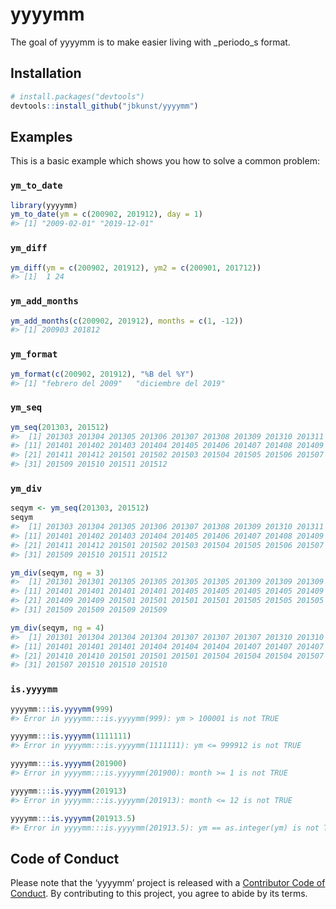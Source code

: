 
<!-- README.md is generated from README.Rmd. Please edit that file -->

# yyyymm

<!-- badges: start -->

<!-- badges: end -->

The goal of yyyymm is to make easier living with \_periodo\_s format.

## Installation

``` r
# install.packages("devtools")
devtools::install_github("jbkunst/yyyymm")
```

## Examples

This is a basic example which shows you how to solve a common problem:

### `ym_to_date`

``` r
library(yyyymm)
ym_to_date(ym = c(200902, 201912), day = 1)
#> [1] "2009-02-01" "2019-12-01"
```

### `ym_diff`

``` r
ym_diff(ym = c(200902, 201912), ym2 = c(200901, 201712))
#> [1]  1 24
```

### `ym_add_months`

``` r
ym_add_months(c(200902, 201912), months = c(1, -12))
#> [1] 200903 201812
```

### `ym_format`

``` r
ym_format(c(200902, 201912), "%B del %Y")
#> [1] "febrero del 2009"   "diciembre del 2019"
```

### `ym_seq`

``` r
ym_seq(201303, 201512)
#>  [1] 201303 201304 201305 201306 201307 201308 201309 201310 201311 201312
#> [11] 201401 201402 201403 201404 201405 201406 201407 201408 201409 201410
#> [21] 201411 201412 201501 201502 201503 201504 201505 201506 201507 201508
#> [31] 201509 201510 201511 201512
```

### `ym_div`

``` r
seqym <- ym_seq(201303, 201512)
seqym
#>  [1] 201303 201304 201305 201306 201307 201308 201309 201310 201311 201312
#> [11] 201401 201402 201403 201404 201405 201406 201407 201408 201409 201410
#> [21] 201411 201412 201501 201502 201503 201504 201505 201506 201507 201508
#> [31] 201509 201510 201511 201512

ym_div(seqym, ng = 3)
#>  [1] 201301 201301 201305 201305 201305 201305 201309 201309 201309 201309
#> [11] 201401 201401 201401 201401 201405 201405 201405 201405 201409 201409
#> [21] 201409 201409 201501 201501 201501 201501 201505 201505 201505 201505
#> [31] 201509 201509 201509 201509

ym_div(seqym, ng = 4)
#>  [1] 201301 201304 201304 201304 201307 201307 201307 201310 201310 201310
#> [11] 201401 201401 201401 201404 201404 201404 201407 201407 201407 201410
#> [21] 201410 201410 201501 201501 201501 201504 201504 201504 201507 201507
#> [31] 201507 201510 201510 201510
```

### `is.yyyymm`

``` r
yyyymm:::is.yyyymm(999)
#> Error in yyyymm:::is.yyyymm(999): ym > 100001 is not TRUE

yyyymm:::is.yyyymm(1111111)
#> Error in yyyymm:::is.yyyymm(1111111): ym <= 999912 is not TRUE

yyyymm:::is.yyyymm(201900)
#> Error in yyyymm:::is.yyyymm(201900): month >= 1 is not TRUE

yyyymm:::is.yyyymm(201913)
#> Error in yyyymm:::is.yyyymm(201913): month <= 12 is not TRUE

yyyymm:::is.yyyymm(201913.5)
#> Error in yyyymm:::is.yyyymm(201913.5): ym == as.integer(ym) is not TRUE
```

## Code of Conduct

Please note that the ‘yyyymm’ project is released with a [Contributor
Code of Conduct](CODE_OF_CONDUCT.md). By contributing to this project,
you agree to abide by its terms.
